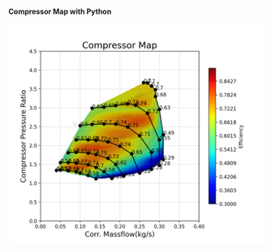 #### Compressor Map with Python

<img src="https://github.com/wontaeleeterry/Compressor_Map/blob/main/Figure_1.png">
